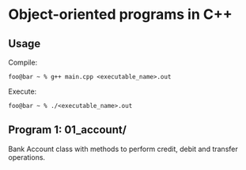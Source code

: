 # Object-oriented programs in C++
 
## Usage
Compile:
```console
foo@bar ~ % g++ main.cpp <executable_name>.out
```
Execute:
```console
foo@bar ~ % ./<executable_name>.out
```

## Program 1: 01_account/
Bank Account class with methods to perform credit, debit and transfer operations.
